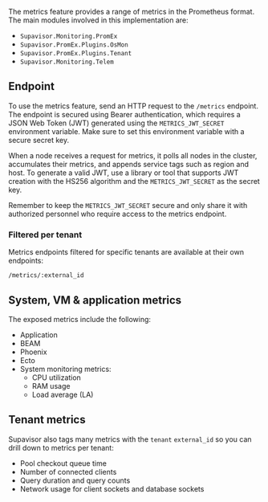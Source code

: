 The metrics feature provides a range of metrics in the Prometheus format. The
main modules involved in this implementation are:

- `Supavisor.Monitoring.PromEx`
- `Supavisor.PromEx.Plugins.OsMon`
- `Supavisor.PromEx.Plugins.Tenant`
- `Supavisor.Monitoring.Telem`

## Endpoint

To use the metrics feature, send an HTTP request to the `/metrics` endpoint. The
endpoint is secured using Bearer authentication, which requires a JSON Web Token
(JWT) generated using the `METRICS_JWT_SECRET` environment variable. Make sure
to set this environment variable with a secure secret key.

When a node receives a request for metrics, it polls all nodes in the cluster,
accumulates their metrics, and appends service tags such as region and host. To
generate a valid JWT, use a library or tool that supports JWT creation with the
HS256 algorithm and the `METRICS_JWT_SECRET` as the secret key.

Remember to keep the `METRICS_JWT_SECRET` secure and only share it with
authorized personnel who require access to the metrics endpoint.

### Filtered per tenant

Metrics endpoints filtered for specific tenants are available at their own
endpoints:

```
/metrics/:external_id
```

## System, VM & application metrics

The exposed metrics include the following:

- Application
- BEAM
- Phoenix
- Ecto
- System monitoring metrics:
  * CPU utilization
  * RAM usage
  * Load average (LA)

## Tenant metrics

Supavisor also tags many metrics with the `tenant` `external_id` so you can
drill down to metrics per tenant:

- Pool checkout queue time
- Number of connected clients
- Query duration and query counts
- Network usage for client sockets and database sockets
